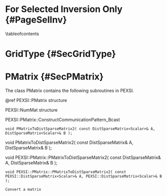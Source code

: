 For Selected Inversion Only         {#PageSelInv}
===========================
\tableofcontents




GridType    {#SecGridType}
========

PMatrix     {#SecPMatrix}
=======

The class PMatrix contains the following subroutines in PEXSI.

@ref PEXSI::PMatrix structure

PEXSI::NumMat structure

PEXSI::PMatrix::ConstructCommunicationPattern\_Bcast

`void PMatrixToDistSparseMatrix2( const DistSparseMatrix<Scalar>& A, DistSparseMatrix<Scalar>& B );`

void PMatrixToDistSparseMatrix2( const DistSparseMatrix<Scalar>& A, DistSparseMatrix<Scalar>& B );

void PEXSI::PMatrix::PMatrixToDistSparseMatrix2( const DistSparseMatrix<Scalar>& A, DistSparseMatrix<Scalar>& B );

~~~~~~~~~~{.cpp}
void PEXSI::PMatrix::PMatrixToDistSparseMatrix2( const PEXSI::DistSparseMatrix<Scalar>& A, PEXSI::DistSparseMatrix<Scalar>& B );
~~~~~~~~~~
    Convert a matrix    

